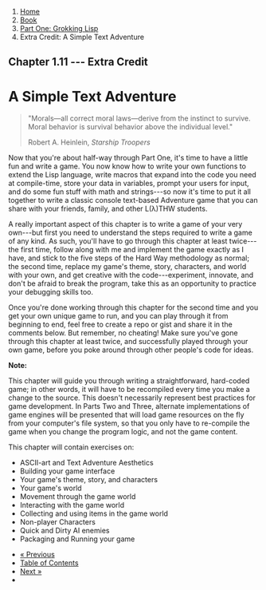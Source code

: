 <ol class="breadcrumb">
  <li><a href="/">Home</a></li>
  <li><a href="/book/">Book</a></li>
  <li><a href="/book/1-0-0-overview/">Part One: Grokking Lisp</a></li>
  <li class="active">Extra Credit: A Simple Text Adventure</li>
</ol>

## Chapter 1.11 --- Extra Credit

# A Simple Text Adventure

> "Morals&mdash;all correct moral laws&mdash;derive from the instinct to survive. Moral behavior is survival behavior above the individual level."
> <footer>Robert A. Heinlein, <em>Starship Troopers</em></footer>

Now that you're about half-way through Part One, it's time to have a little fun and write a game.  You now know how to write your own functions to extend the Lisp language, write macros that expand into the code you need at compile-time, store your data in variables, prompt your users for input, and do some fun stuff with math and strings---so now it's time to put it all together to write a classic console text-based Adventure game that you can share with your friends, family, and other L(&lambda;)THW students.

A really important aspect of this chapter is to write a game of your very own---but first you need to understand the steps required to write a game of any kind.  As such, you'll have to go through this chapter at least twice---the first time, follow along with me and implement the game exactly as I have, and stick to the five steps of the Hard Way methodology as normal; the second time, replace my game's theme, story, characters, and world with your own, and get creative with the code---experiment, innovate, and don't be afraid to break the program, take this as an opportunity to practice your debugging skills too.

Once you're done working through this chapter for the second time and you get your own unique game to run, and you can play through it from beginning to end, feel free to create a repo or gist and share it in the comments below.  But remember, no cheating!  Make sure you've gone through this chapter at least twice, and successfully played through your own game, before you poke around through other people's code for ideas.

<div class="alert alert-info">
  <strong>Note:</strong>
  <p>This chapter will guide you through writing a straightforward, hard-coded game; in other words, it will have to be recompiled every time you make a change to the source.  This doesn't necessarily represent best practices for game development.  In Parts Two and Three, alternate implementations of game engines will be presented that will load game resources on the fly from your computer's file system, so that you only have to re-compile the game when you change the program logic, and not the game content.
</div>

This chapter will contain exercises on:

* ASCII-art and Text Adventure Aesthetics
* Building your game interface
* Your game's theme, story, and characters
* Your game's world
* Movement through the game world
* Interacting with the game world
* Collecting and using items in the game world
* Non-player Characters
* Quick and Dirty AI enemies
* Packaging and Running your game

<ul class="pager">
  <li class="previous"><a href="/book/1-10-0-functions/">&laquo; Previous</a></li>
  <li><a href="/book/">Table of Contents</a></li>
  <li class="next"><a href="/book/1-12-0-namespaces/">Next &raquo;</a><li>
</ul>
